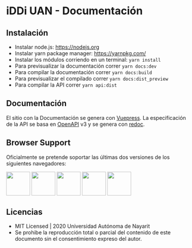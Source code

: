 # iDDi UAN - Documentación

## Instalación

* Instalar node.js: https://nodejs.org​
* Instalar yarn package manager: https://yarnpkg.com/​
* Instalar los módulos corriendo en un terminal: `yarn install`
* Para previsualizar la documentación correr `yarn docs:dev`
* Para compilar la documentación correr `yarn docs:build`
* Para previsualizar el compilado correr `yarn docs:dist_preview`
* Para compilar la API correr `yarn api:dist`

## Documentación

El sitio con la Documentación se genera con [Vuepress](https://vuepress.vuejs.org/). La especificación de la API se basa en [OpenAPI](https://github.com/OAI/OpenAPI-Specification) v3 y se genera con [redoc](https://redoc.ly/).

## Browser Support

Oficialmente se pretende soportar las últimas dos versiones de los siguientes navegadores:

<img src="https://github.com/creativetimofficial/public-assets/blob/master/logos/chrome-logo.png?raw=true" width="64" height="64"> <img src="https://raw.githubusercontent.com/creativetimofficial/public-assets/master/logos/firefox-logo.png" width="64" height="64"> <img src="https://raw.githubusercontent.com/creativetimofficial/public-assets/master/logos/edge-logo.png" width="64" height="64"> <img src="https://raw.githubusercontent.com/creativetimofficial/public-assets/master/logos/safari-logo.png" width="64" height="64"> <img src="https://raw.githubusercontent.com/creativetimofficial/public-assets/master/logos/opera-logo.png" width="64" height="64">

## Licencias

- MIT Licensed | 2020 Universidad Autónoma de Nayarit
- Se prohibe la reproducción total o parcial del contenido de este documento sin el consentimiento expreso del autor.